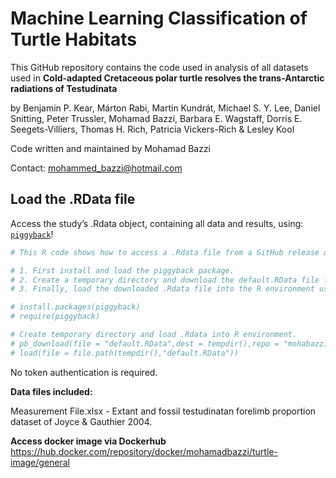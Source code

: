 
<!-- README.md is generated from README.Rmd. -->

# Machine Learning Classification of Turtle Habitats

<!-- badges: start -->
<!-- badges: end -->

This GitHub repository contains the code used in analysis of all
datasets used in **Cold-adapted Cretaceous polar turtle resolves the
trans-Antarctic radiations of Testudinata**

by Benjamin P. Kear, Márton Rabi, Martin Kundrát, Michael S. Y. Lee,
Daniel Snitting, Peter Trussler, Mohamad Bazzi, Barbara E. Wagstaff,
Dorris E. Seegets-Villiers, Thomas H. Rich, Patricia Vickers-Rich &
Lesley Kool

Code written and maintained by Mohamad Bazzi

Contact: <mohammed_bazzi@hotmail.com>

## Load the .RData file

Access the study’s .Rdata object, containing all data and results,
using: [`piggyback`](https://github.com/ropensci/piggyback)!

``` r
# This R code shows how to access a .Rdata file from a GitHub release using the piggyback package.

# 1. First install and load the piggyback package.
# 2. Create a temporary directory and download the default.RData file from the specified GitHub repository release version using the pb_download() function.
# 3. Finally, load the downloaded .Rdata file into the R environment using the load() function.

# install.packages(piggyback)
# require(piggyback)

# Create temporary directory and load .Rdata into R environment.
# pb_download(file = "default.RData",dest = tempdir(),repo = "mohabazzi/Turtle-Project-2023",tag = "v1.0.0")
# load(file = file.path(tempdir(),"default.RData"))
```

No token authentication is required.

**Data files included:**

Measurement File.xlsx - Extant and fossil testudinatan forelimb
proportion dataset of Joyce & Gauthier 2004.

**Access docker image via Dockerhub**
<br>
https://hub.docker.com/repository/docker/mohamadbazzi/turtle-image/general
